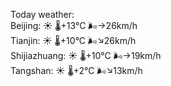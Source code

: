 Today weather:  
Beijing: ☀️ 🌡️+13°C 🌬️→26km/h  
Tianjin: ☀️ 🌡️+10°C 🌬️↘26km/h  
Shijiazhuang: ☀️ 🌡️+10°C 🌬️→19km/h  
Tangshan: ☀️ 🌡️+2°C 🌬️↘13km/h  
